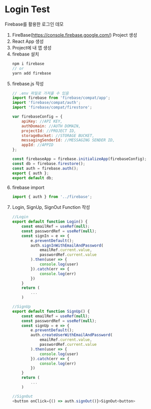 # Login Test
Firebase를 활용한 로그인 데모

1. FireBase(https://console.firebase.google.com/) Project 생성
2. React App 생성
3. Project에 내 앱 생성
4. firebase 설치
    ```js
    npm i firebase
    // or
    yarn add firebase
    ```
5. firebase.js 작성
    ```js
    // .env 파일로 가져올 수 있음
    import firebase from 'firebase/compat/app';
    import 'firebase/compat/auth';
    import 'firebase/compat/firestore';

    var firebaseConfig = {
        apiKey: //API KEY,
        authDomain: //AUTH DOMAIN,
        projectId: //PROJECT ID,
        storageBucket: //STORAGE BUCKET,
        messagingSenderId: //MESSAGING SENDER ID,
        appId: //APPID
    };

    const firebaseApp = firebase.initializeApp(firebaseConfig);
    const db = firebase.firestore();
    const auth = firebase.auth();
    export { auth };
    export default db;
    ```
6. firebase import
    ```js
    import { auth } from '../firebase';
    ```
7. Login, SignUp, SignOut Function 작성
    ```js
    //Login
    export default function Login() {
        const emailRef = useRef(null);
        const passwordRef = useRef(null);
        const signIn = e => {
            e.preventDefault();
            auth.signInWithEmailAndPassword(
                emailRef.current.value,
                passwordRef.current.value
            ).then(user => {
                console.log(user)
            }).catch(err => {
                console.log(err)
            })
        }
        return (
            ...
        )
    ```
    ```js
    //SignUp
    export default function SignUp() {
        const emailRef = useRef(null);
        const passwordRef = useRef(null);
        const signUp = e => {
            e.preventDefault();
            auth.createUserWithEmailAndPassword(
                emailRef.current.value,
                passwordRef.current.value
            ).then(user => {
                console.log(user)
            }).catch(err => {
                console.log(err)
            })
        }
        return (
            ...
        )
    ```
    ```js
    //SignOut
    <button onClick={() => auth.signOut()}>SignOut<button>
    ```